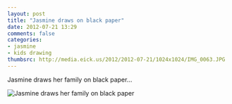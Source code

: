 ```yaml
---
layout: post
title: "Jasmine draws on black paper"
date: 2012-07-21 13:29
comments: false
categories: 
- jasmine
- kids drawing
thumbsrc: http://media.eick.us/2012/2012-07-21/1024x1024/IMG_0063.JPG
---
```

Jasmine draws her family on black paper...

![Jasmine draws her family on black paper](http://media.eick.us/media/photographs/2012/2012-07-21/IMG_0063.JPG)
